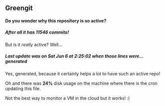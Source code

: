 ## Greengit

#### Do you wonder why this repository is so active?

##### After all it has 11546 commits!

But is it *really* active? Well...

##### Last update was on Sat Jun 6 at 2:25:02 when those lines were... generated

Yes, generated, because it certainly helps a lot to have such an active repo!

Oh and there was **24%** disk usage on the machine
where there is the cron updating this file.

Not the best way to monitor a VM in the cloud but it works! :)
